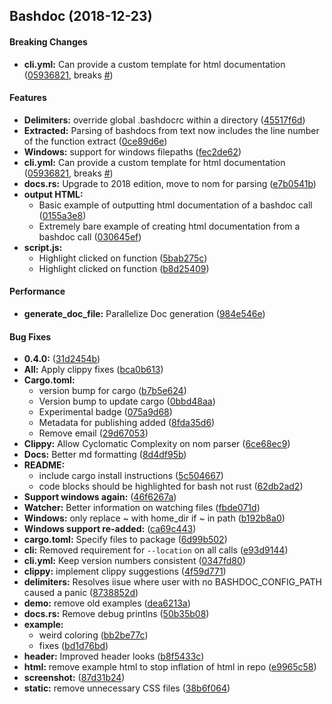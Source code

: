<a name=""></a>

## Bashdoc (2018-12-23)

#### Breaking Changes

- **cli.yml:** Can provide a custom template for html documentation ([05936821](https://github.com/dustinknopoff/bashdoc/commit/059368217d8f155662a1ee3e156d0e0e373c2c03), breaks [#](https://github.com/dustinknopoff/bashdoc/issues/))

#### Features

- **Delimiters:** override global .bashdocrc within a directory ([45517f6d](https://github.com/dustinknopoff/bashdoc/commit/45517f6d7b2be21d3510c4c008cc63ea99653c12))
- **Extracted:** Parsing of bashdocs from text now includes the line number of the function extract ([0ce89d6e](https://github.com/dustinknopoff/bashdoc/commit/0ce89d6e65efd4852b79aecf89a37d746922f4bf))
- **Windows:** support for windows filepaths ([fec2de62](https://github.com/dustinknopoff/bashdoc/commit/fec2de6235b82c18ebaf839aa0e736196850ab40))
- **cli.yml:** Can provide a custom template for html documentation ([05936821](https://github.com/dustinknopoff/bashdoc/commit/059368217d8f155662a1ee3e156d0e0e373c2c03), breaks [#](https://github.com/dustinknopoff/bashdoc/issues/))
- **docs.rs:** Upgrade to 2018 edition, move to nom for parsing ([e7b0541b](https://github.com/dustinknopoff/bashdoc/commit/e7b0541b5fe26db23198e15100916f0d59fbeeae))
- **output HTML:**
  - Basic example of outputting html documentation of a bashdoc call ([0155a3e8](https://github.com/dustinknopoff/bashdoc/commit/0155a3e84058b2378b8c0dfc7b37e62c2a3bda7e))
  - Extremely bare example of creating html documentation from a bashdoc call ([030645ef](https://github.com/dustinknopoff/bashdoc/commit/030645ef8fc1c2d66e4095c14146c6ac9f6ec8d7))
- **script.js:**
  - Highlight clicked on function ([5bab275c](https://github.com/dustinknopoff/bashdoc/commit/5bab275cf8fb291934122d7bc9520733530a775b))
  - Highlight clicked on function ([b8d25409](https://github.com/dustinknopoff/bashdoc/commit/b8d25409d328ad1d282ba45c58b3a19f0630166b))

#### Performance

- **generate_doc_file:** Parallelize Doc generation ([984e546e](https://github.com/dustinknopoff/bashdoc/commit/984e546e19aed5aec4ad91d6cf4b506b03c31d42))

#### Bug Fixes

- **0.4.0:** ([31d2454b](https://github.com/dustinknopoff/bashdoc/commit/31d2454bcb44a074c2b22e1c58ff38a64f78a830))
- **All:** Apply clippy fixes ([bca0b613](https://github.com/dustinknopoff/bashdoc/commit/bca0b613adc82452bfb3c70cfe15c205d5b74816))
- **Cargo.toml:**
  - version bump for cargo ([b7b5e624](https://github.com/dustinknopoff/bashdoc/commit/b7b5e62481ff4e448a7d49c12321e941beeced6c))
  - Version bump to update cargo ([0bbd48aa](https://github.com/dustinknopoff/bashdoc/commit/0bbd48aab4500b2b6ee81f39c63453a745231db0))
  - Experimental badge ([075a9d68](https://github.com/dustinknopoff/bashdoc/commit/075a9d68be855ced117cf1f60b30629c2b408488))
  - Metadata for publishing added ([8fda35d6](https://github.com/dustinknopoff/bashdoc/commit/8fda35d68637380499b8aaf515570bc7e41cafc3))
  - Remove email ([29d67053](https://github.com/dustinknopoff/bashdoc/commit/29d67053bb62e31458a9be9635b6fdb078f52639))
- **Clippy:** Allow Cyclomatic Complexity on nom parser ([6ce68ec9](https://github.com/dustinknopoff/bashdoc/commit/6ce68ec90e0525977b716ce579a24d64b491ca33))
- **Docs:** Better md formatting ([8d4df95b](https://github.com/dustinknopoff/bashdoc/commit/8d4df95b3759f9ec9472c7322f3229f297fae22f))
- **README:**
  - include cargo install instructions ([5c504667](https://github.com/dustinknopoff/bashdoc/commit/5c5046676c2842a7dbcaedc80f47c1b1a365039c))
  - code blocks should be highlighted for bash not rust ([62db2ad2](https://github.com/dustinknopoff/bashdoc/commit/62db2ad2f253c25517268ff7ead595f4c73f063d))
- **Support windows again:** ([46f6267a](https://github.com/dustinknopoff/bashdoc/commit/46f6267a074f0024c960d29d5e92ce0fd76848a1))
- **Watcher:** Better information on watching files ([fbde071d](https://github.com/dustinknopoff/bashdoc/commit/fbde071d0d578bfa0d64e73984593ab5a200a368))
- **Windows:** only replace ~ with home_dir if ~ in path ([b192b8a0](https://github.com/dustinknopoff/bashdoc/commit/b192b8a01bec0b85a0762b4ac52d3b92ebf2068f))
- **Windows support re-added:** ([ca69c443](https://github.com/dustinknopoff/bashdoc/commit/ca69c443acd035bb6b7a3e6df7a975a9908c4f42))
- **cargo.toml:** Specify files to package ([6d99b502](https://github.com/dustinknopoff/bashdoc/commit/6d99b502cb08b108b80b907d618c4bc13326f528))
- **cli:** Removed requirement for `--location` on all calls ([e93d9144](https://github.com/dustinknopoff/bashdoc/commit/e93d9144979bffe8c36dffc1199cf8805752ee7e))
- **cli.yml:** Keep version numbers consistent ([0347fd80](https://github.com/dustinknopoff/bashdoc/commit/0347fd804d36cd9c39debcd50fb9878d763b96fc))
- **clippy:** implement clippy suggestions ([4f59d771](https://github.com/dustinknopoff/bashdoc/commit/4f59d7713ad4de2abb9188b63c6a2569d678b927))
- **delimiters:** Resolves iisue where user with no BASHDOC_CONFIG_PATH caused a panic ([8738852d](https://github.com/dustinknopoff/bashdoc/commit/8738852d8acc453b3ee1947da3f7b18fdc147a72))
- **demo:** remove old examples ([dea6213a](https://github.com/dustinknopoff/bashdoc/commit/dea6213abb5eec5165504b3bd0dab183e879e2ba))
- **docs.rs:** Remove debug printlns ([50b35b08](https://github.com/dustinknopoff/bashdoc/commit/50b35b08d64c06800359babb5823e7af7e94782f))
- **example:**
  - weird coloring ([bb2be77c](https://github.com/dustinknopoff/bashdoc/commit/bb2be77cfa59527ec595abdc24d035f3f34c048d))
  - fixes ([bd1d76bd](https://github.com/dustinknopoff/bashdoc/commit/bd1d76bdac0fb0ebd9c3ea2d770eadfcb8f19002))
- **header:** Improved header looks ([b8f5433c](https://github.com/dustinknopoff/bashdoc/commit/b8f5433c2100d2172699cc32606b4bd15eaea96c))
- **html:** remove example html to stop inflation of html in repo ([e9965c58](https://github.com/dustinknopoff/bashdoc/commit/e9965c58df218db21b6fe04d05748a10d132d334))
- **screenshot:** ([87d31b24](https://github.com/dustinknopoff/bashdoc/commit/87d31b2469614f92ca1a42fa81d08d590692a610))
- **static:** remove unnecessary CSS files ([38b6f064](https://github.com/dustinknopoff/bashdoc/commit/38b6f06476e8ecaba05c497cda3022bec6fa8d5d))
